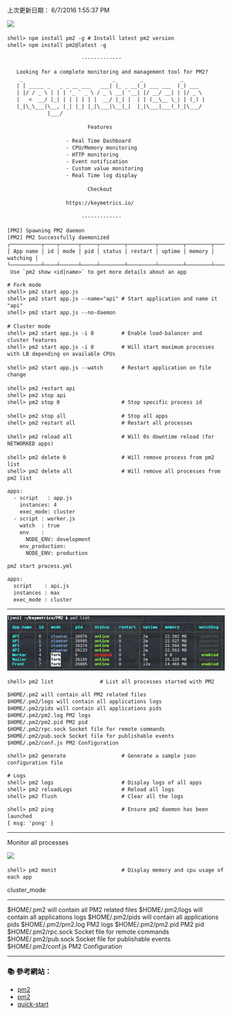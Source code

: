 
上次更新日期： 6/7/2016 1:55:37 PM     
        
![](https://cldup.com/PKpktytKH9.png)

```console
shell> npm install pm2 -g # Install latest pm2 version
shell> npm install pm2@latest -g
```

```
                        -------------

   Looking for a complete monitoring and management tool for PM2?
    _                             _        _            _
   | | _____ _   _ _ __ ___   ___| |_ _ __(_) ___ ___  (_) ___
   | |/ / _ \ | | | '_ ` _ \ / _ \ __| '__| |/ __/ __| | |/ _ \
   |   <  __/ |_| | | | | | |  __/ |_| |  | | (__\__ \_| | (_) |
   |_|\_\___|\__, |_| |_| |_|\___|\__|_|  |_|\___|___(_)_|\___/
             |___/

                          Features

                   - Real Time Dashboard
                   - CPU/Memory monitoring
                   - HTTP monitoring
                   - Event notification
                   - Custom value monitoring
                   - Real Time log display

                          Checkout

                   https://keymetrics.io/

                        -------------

[PM2] Spawning PM2 daemon
[PM2] PM2 Successfully daemonized
┌──────────┬────┬──────┬─────┬────────┬─────────┬────────┬────────┬──────────┐
│ App name │ id │ mode │ pid │ status │ restart │ uptime │ memory │ watching │
└──────────┴────┴──────┴─────┴────────┴─────────┴────────┴────────┴──────────┘
 Use `pm2 show <id|name>` to get more details about an app
```

```console
# Fork mode
shell> pm2 start app.js
shell> pm2 start app.js --name="api" # Start application and name it "api"
shell> pm2 start app.js --no-daemon

# Cluster mode
shell> pm2 start app.js -i 0         # Enable load-balancer and cluster features
shell> pm2 start app.js -i 0         # Will start maximum processes with LB depending on available CPUs

shell> pm2 start app.js --watch      # Restart application on file change

shell> pm2 restart api         
shell> pm2 stop api
shell> pm2 stop 0                    # Stop specific process id

shell> pm2 stop all                  # Stop all apps
shell> pm2 restart all               # Restart all processes

shell> pm2 reload all                # Will 0s downtime reload (for NETWORKED apps)

shell> pm2 delete 0                  # Will remove process from pm2 list
shell> pm2 delete all                # Will remove all processes from pm2 list

```

```
apps:
  - script   : app.js
    instances: 4
    exec_mode: cluster
  - script : worker.js
    watch  : true
    env    :
      NODE_ENV: development
    env_production:
      NODE_ENV: production
```


```console
pm2 start process.yml
```


```
apps:
  script    : api.js
  instances : max
  exec_mode : cluster
```


---

![](https://github.com/unitech/pm2/raw/master/pres/pm2-list.png)


```console
shell> pm2 list               # List all processes started with PM2
```

```
$HOME/.pm2 will contain all PM2 related files
$HOME/.pm2/logs will contain all applications logs
$HOME/.pm2/pids will contain all applications pids
$HOME/.pm2/pm2.log PM2 logs
$HOME/.pm2/pm2.pid PM2 pid
$HOME/.pm2/rpc.sock Socket file for remote commands
$HOME/.pm2/pub.sock Socket file for publishable events
$HOME/.pm2/conf.js PM2 Configuration
```

```console
shell> pm2 generate                  # Generate a sample json configuration file
```

```console
# Logs
shell> pm2 logs                      # Display logs of all apps
shell> pm2 reloadLogs                # Reload all logs
shell> pm2 flush                     # Clear all the logs
```

```console
shell> pm2 ping                      # Ensure pm2 daemon has been launched
{ msg: 'pong' }
```

---

Monitor all processes

![](http://pm2.keymetrics.io/images/pm2-monit.png)
```console
shell> pm2 monit                     # Display memory and cpu usage of each app
```

cluster_mode

---

$HOME/.pm2 will contain all PM2 related files
$HOME/.pm2/logs will contain all applications logs
$HOME/.pm2/pids will contain all applications pids
$HOME/.pm2/pm2.log PM2 logs
$HOME/.pm2/pm2.pid PM2 pid
$HOME/.pm2/rpc.sock Socket file for remote commands
$HOME/.pm2/pub.sock Socket file for publishable events
$HOME/.pm2/conf.js PM2 Configuration



---
### :books: 參考網站：

- [pm2](https://www.npmjs.com/package/pm2)
- [pm2](http://pm2.keymetrics.io/)
- [quick-start](http://pm2.keymetrics.io/docs/usage/quick-start/)